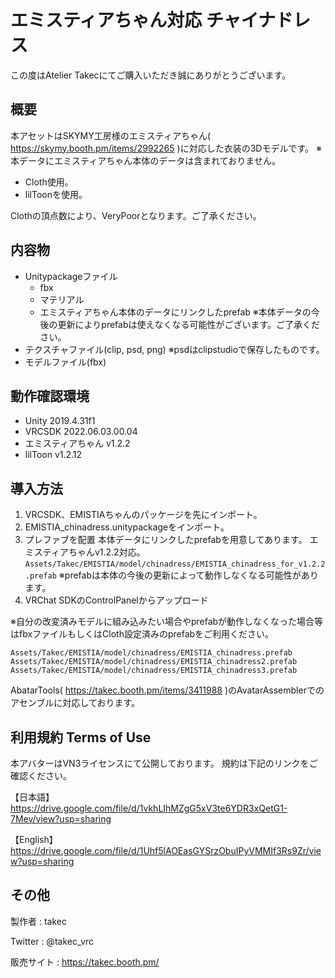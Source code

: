 # エミスティアちゃん対応 チャイナドレス
この度はAtelier Takecにてご購入いただき誠にありがとうございます。

## 概要
本アセットはSKYMY工房様のエミスティアちゃん( https://skymy.booth.pm/items/2992265 )に対応した衣装の3Dモデルです。
※本データにエミスティアちゃん本体のデータは含まれておりません。

* Cloth使用。
* lilToonを使用。

Clothの頂点数により、VeryPoorとなります。ご了承ください。

## 内容物
* Unitypackageファイル
  * fbx
  * マテリアル
  * エミスティアちゃん本体のデータにリンクしたprefab ※本体データの今後の更新によりprefabは使えなくなる可能性がございます。ご了承ください。
* テクスチャファイル(clip, psd, png) ※psdはclipstudioで保存したものです。
* モデルファイル(fbx)

## 動作確認環境
* Unity 2019.4.31f1
* VRCSDK 2022.06.03.00.04
* エミスティアちゃん v1.2.2
* lilToon v1.2.12

## 導入方法
1. VRCSDK、EMISTIAちゃんのパッケージを先にインポート。
2. EMISTIA_chinadress.unitypackageをインポート。
3. プレファブを配置
   本体データにリンクしたprefabを用意してあります。
   エミスティアちゃんv1.2.2対応。
   `Assets/Takec/EMISTIA/model/chinadress/EMISTIA_chinadress_for_v1.2.2.prefab`
   ※prefabは本体の今後の更新によって動作しなくなる可能性があります。
4. VRChat SDKのControlPanelからアップロード

※自分の改変済みモデルに組み込みたい場合やprefabが動作しなくなった場合等はfbxファイルもしくはCloth設定済みのprefabをご利用ください。

`Assets/Takec/EMISTIA/model/chinadress/EMISTIA_chinadress.prefab`  
`Assets/Takec/EMISTIA/model/chinadress/EMISTIA_chinadress2.prefab`  
`Assets/Takec/EMISTIA/model/chinadress/EMISTIA_chinadress3.prefab`

AbatarTools( https://takec.booth.pm/items/3411988 )のAvatarAssemblerでのアセンブルに対応しております。

## 利用規約 Terms of Use
本アバターはVN3ライセンスにて公開しております。
規約は下記のリンクをご確認ください。

【日本語】
https://drive.google.com/file/d/1vkhLIhMZgG5xV3te6YDR3xQetG1-7Mev/view?usp=sharing

【English】
https://drive.google.com/file/d/1Uhf5lAOEasGYSrzObuIPyVMMIf3Rs9Zr/view?usp=sharing

## その他
製作者
: takec

Twitter
: @takec_vrc

販売サイト
: https://takec.booth.pm/